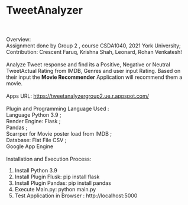 # TweetAnalyzer<br><br>
Overview:<br>
Assignment done by Group 2 , course CSDA1040, 2021 York University; <br>
Contribution: Crescent Faruq, Krishna Shah, Leonard, Rohan Venkatesh!
<br><br>
Analyze Tweet response and find its a Positive, Negative or Neutral TweetActual Rating from IMDB, Genres and user input Rating. Based on their input the <strong>Movie Recommender</strong> Application will recommend them a movie.
<br><br>
Apps URL: https://tweetanalyzergroup2.ue.r.appspot.com/
<br><br>
Plugin and Programming Language Used :<br>
Language Python 3.9 ;<br>
Render Engine: Flask ;<br>
Pandas ;<br>
Scarrper for Movie poster load from IMDB ;<br>
Database: Flat File CSV ;<br>
Google App Engine
<br><br>
Installation and Execution Process:<br>
1. Install Python 3.9<br>
2. Install Plugin Flusk: pip install flask<br>
3. Install Plugin Pandas: pip install pandas<br>
4. Execute Main.py: python main.py<br>
5. Test Application in Browser : http://localhost:5000<br>
 
